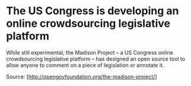 # The US Congress is developing an online crowdsourcing legislative platform

While still experimental, the Madison Project – a US Congress online crowdsourcing legislative platform – has designed an open source tool to allow anyone to comment on a piece of legislation or annotate it.

Source: [http://opengovfoundation.org/the-madison-project/]
